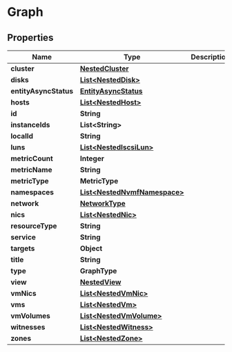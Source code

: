 

# Graph


## Properties

Name | Type | Description | Notes
------------ | ------------- | ------------- | -------------
**cluster** | [**NestedCluster**](NestedCluster.md) |  |  [optional]
**disks** | [**List&lt;NestedDisk&gt;**](NestedDisk.md) |  |  [optional]
**entityAsyncStatus** | [**EntityAsyncStatus**](EntityAsyncStatus.md) |  |  [optional]
**hosts** | [**List&lt;NestedHost&gt;**](NestedHost.md) |  |  [optional]
**id** | **String** |  | 
**instanceIds** | **List&lt;String&gt;** |  | 
**localId** | **String** |  | 
**luns** | [**List&lt;NestedIscsiLun&gt;**](NestedIscsiLun.md) |  |  [optional]
**metricCount** | **Integer** |  | 
**metricName** | **String** |  | 
**metricType** | **MetricType** |  | 
**namespaces** | [**List&lt;NestedNvmfNamespace&gt;**](NestedNvmfNamespace.md) |  |  [optional]
**network** | [**NetworkType**](NetworkType.md) |  |  [optional]
**nics** | [**List&lt;NestedNic&gt;**](NestedNic.md) |  |  [optional]
**resourceType** | **String** |  | 
**service** | **String** |  |  [optional]
**targets** | **Object** |  | 
**title** | **String** |  | 
**type** | **GraphType** |  | 
**view** | [**NestedView**](NestedView.md) |  | 
**vmNics** | [**List&lt;NestedVmNic&gt;**](NestedVmNic.md) |  |  [optional]
**vms** | [**List&lt;NestedVm&gt;**](NestedVm.md) |  |  [optional]
**vmVolumes** | [**List&lt;NestedVmVolume&gt;**](NestedVmVolume.md) |  |  [optional]
**witnesses** | [**List&lt;NestedWitness&gt;**](NestedWitness.md) |  |  [optional]
**zones** | [**List&lt;NestedZone&gt;**](NestedZone.md) |  |  [optional]



